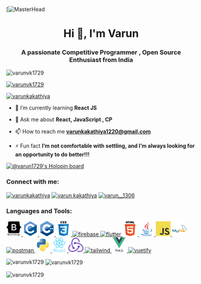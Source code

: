[![MasterHead](https://media.licdn.com/dms/image/D5616AQEdJaBup_b9BA/profile-displaybackgroundimage-shrink_350_1400/0/1663260273837?e=1677715200&v=beta&t=DQho6Ensw549d_NPrkAhF1rFs7h-mfJAmYmk7AHmvVU)
<h1 align="center">Hi 👋, I'm Varun</h1>
<h3 align="center">A passionate Competitive Programmer , Open Source Enthusiast from India</h3>
<p align="left"> <img src="https://komarev.com/ghpvc/?username=varunvk1729&label=Profile%20views&color=0e75b6&style=flat" alt="varunvk1729" /> </p>

<p align="left"> <a href="https://github.com/ryo-ma/github-profile-trophy"><img src="https://github-profile-trophy.vercel.app/?username=varunvk1729" alt="varunvk1729" /></a> </p>

<p align="left"> <a href="https://twitter.com/KakathiyaVarun" target="blank"><img src="https://img.shields.io/twitter/follow/KakathiyaVarun?logo=twitter&style=for-the-badge" alt="varunkakathiya" /></a> </p>

- 🌱 I’m currently learning **React JS**

- 💬 Ask me about **React, JavaScript , CP**

- 📫 How to reach me **varunkakathiya1220@gmail.com**

- ⚡ Fun fact **I’m not comfortable with settling, and I’m always looking for an opportunity to do better!!!**

[![@varun1729's Holopin board](https://holopin.io/api/user/board?user=varun1729)](https://holopin.io/@varun1729)

<h3 align="left">Connect with me:</h3>
<p align="left">
<a href="https://twitter.com/varunkakathiya" target="blank"><img align="center" src="https://raw.githubusercontent.com/rahuldkjain/github-profile-readme-generator/master/src/images/icons/Social/twitter.svg" alt="varunkakathiya" height="30" width="40" /></a>
<a href="https://linkedin.com/in/varun kakathiya" target="blank"><img align="center" src="https://raw.githubusercontent.com/rahuldkjain/github-profile-readme-generator/master/src/images/icons/Social/linked-in-alt.svg" alt="varun kakathiya" height="30" width="40" /></a>
<a href="https://instagram.com/varun__1306" target="blank"><img align="center" src="https://raw.githubusercontent.com/rahuldkjain/github-profile-readme-generator/master/src/images/icons/Social/instagram.svg" alt="varun__1306" height="30" width="40" /></a>
</p>

<h3 align="left">Languages and Tools:</h3>
<p align="left"> <a href="https://getbootstrap.com" target="_blank" rel="noreferrer"> <img src="https://raw.githubusercontent.com/devicons/devicon/master/icons/bootstrap/bootstrap-plain-wordmark.svg" alt="bootstrap" width="40" height="40"/> </a> <a href="https://www.cprogramming.com/" target="_blank" rel="noreferrer"> <img src="https://raw.githubusercontent.com/devicons/devicon/master/icons/c/c-original.svg" alt="c" width="40" height="40"/> </a> <a href="https://www.w3schools.com/cpp/" target="_blank" rel="noreferrer"> <img src="https://raw.githubusercontent.com/devicons/devicon/master/icons/cplusplus/cplusplus-original.svg" alt="cplusplus" width="40" height="40"/> </a> <a href="https://www.w3schools.com/css/" target="_blank" rel="noreferrer"> <img src="https://raw.githubusercontent.com/devicons/devicon/master/icons/css3/css3-original-wordmark.svg" alt="css3" width="40" height="40"/> </a> <a href="https://firebase.google.com/" target="_blank" rel="noreferrer"> <img src="https://www.vectorlogo.zone/logos/firebase/firebase-icon.svg" alt="firebase" width="40" height="40"/> </a> <a href="https://flutter.dev" target="_blank" rel="noreferrer"> <img src="https://www.vectorlogo.zone/logos/flutterio/flutterio-icon.svg" alt="flutter" width="40" height="40"/> </a> <a href="https://www.w3.org/html/" target="_blank" rel="noreferrer"> <img src="https://raw.githubusercontent.com/devicons/devicon/master/icons/html5/html5-original-wordmark.svg" alt="html5" width="40" height="40"/> </a> <a href="https://www.java.com" target="_blank" rel="noreferrer"> <img src="https://raw.githubusercontent.com/devicons/devicon/master/icons/java/java-original.svg" alt="java" width="40" height="40"/> </a> <a href="https://developer.mozilla.org/en-US/docs/Web/JavaScript" target="_blank" rel="noreferrer"> <img src="https://raw.githubusercontent.com/devicons/devicon/master/icons/javascript/javascript-original.svg" alt="javascript" width="40" height="40"/> </a> <a href="https://www.mysql.com/" target="_blank" rel="noreferrer"> <img src="https://raw.githubusercontent.com/devicons/devicon/master/icons/mysql/mysql-original-wordmark.svg" alt="mysql" width="40" height="40"/> </a> <a href="https://postman.com" target="_blank" rel="noreferrer"> <img src="https://www.vectorlogo.zone/logos/getpostman/getpostman-icon.svg" alt="postman" width="40" height="40"/> </a> <a href="https://www.python.org" target="_blank" rel="noreferrer"> <img src="https://raw.githubusercontent.com/devicons/devicon/master/icons/python/python-original.svg" alt="python" width="40" height="40"/> </a> <a href="https://reactjs.org/" target="_blank" rel="noreferrer"> <img src="https://raw.githubusercontent.com/devicons/devicon/master/icons/react/react-original-wordmark.svg" alt="react" width="40" height="40"/> </a> <a href="https://redux.js.org" target="_blank" rel="noreferrer"> <img src="https://raw.githubusercontent.com/devicons/devicon/master/icons/redux/redux-original.svg" alt="redux" width="40" height="40"/> </a> <a href="https://tailwindcss.com/" target="_blank" rel="noreferrer"> <img src="https://www.vectorlogo.zone/logos/tailwindcss/tailwindcss-icon.svg" alt="tailwind" width="40" height="40"/> </a> <a href="https://vuejs.org/" target="_blank" rel="noreferrer"> <img src="https://raw.githubusercontent.com/devicons/devicon/master/icons/vuejs/vuejs-original-wordmark.svg" alt="vuejs" width="40" height="40"/> </a> <a href="https://vuetifyjs.com/en/" target="_blank" rel="noreferrer"> <img src="https://bestofjs.org/logos/vuetify.svg" alt="vuetify" width="40" height="40"/> </a> </p>

<p><img align="left" src="https://github-readme-stats.vercel.app/api/top-langs?username=varunvk1729&show_icons=true&locale=en&layout=compact" alt="varunvk1729" /></p>

<p>&nbsp;<img align="center" src="https://github-readme-stats.vercel.app/api?username=varunvk1729&show_icons=true&locale=en" alt="varunvk1729" /></p>

<p><img align="center" src="https://github-readme-streak-stats.herokuapp.com/?user=varunvk1729&" alt="varunvk1729" /></p>
